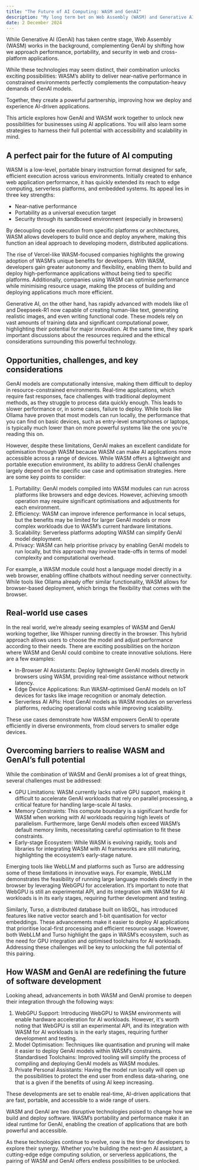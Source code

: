 ```yaml
---
title: "The Future of AI Computing: WASM and GenAI"
description: "My long term bet on Web Assembly (WASM) and Generative AI (GenAI) to power the future of AI computing."
date: 2 December 2024
---
```


While Generative AI (GenAI) has taken centre stage, Web Assembly (WASM) works in the background, complementing GenAI by shifting how we approach performance, portability, and security in web and cross-platform applications.

While these technologies may seem distinct, their combination unlocks exciting possibilities: WASM’s ability to deliver near-native performance in constrained environments perfectly complements the computation-heavy demands of GenAI models.

Together, they create a powerful partnership, improving how we deploy and experience AI-driven applications.

This article explores how GenAI and WASM work together to unlock new possibilities for businesses using AI applications. You will also learn some strategies to harness their full potential with accessibility and scalability in mind.

## A perfect pair for the future of AI computing

WASM is a low-level, portable binary instruction format designed for safe, efficient execution across various environments. Initially created to enhance web application performance, it has quickly extended its reach to edge computing, serverless platforms, and embedded systems. Its appeal lies in three key strengths:

- Near-native performance
- Portability as a universal execution target
- Security through its sandboxed environment (especially in browsers)

By decoupling code execution from specific platforms or architectures, WASM allows developers to build once and deploy anywhere, making this function an ideal approach to developing modern, distributed applications. 

The rise of Vercel-like WASM-focused companies highlights the growing adoption of WASM’s unique benefits for developers. With WASM, developers gain greater autonomy and flexibility, enabling them to build and deploy high-performance applications without being tied to specific platforms. Additionally, companies using WASM can optimise performance while minimising resource usage, making the process of building and deploying applications much more efficient.

Generative AI, on the other hand, has rapidly advanced with models like o1 and Deepseek-R1 now capable of creating human-like text, generating realistic images, and even writing functional code. These models rely on vast amounts of training data and significant computational power, highlighting their potential for major innovation. At the same time, they spark important discussions about the resources required and the ethical considerations surrounding this powerful technology.

## Opportunities, challenges, and key considerations

GenAI models are computationally intensive, making them difficult to deploy in resource-constrained environments. Real-time applications, which require fast responses, face challenges with traditional deployment methods, as they struggle to process data quickly enough. This leads to slower performance or, in some cases, failure to deploy. While tools like Ollama have proven that most models can run locally, the performance that you can find on basic devices, such as entry-level smartphones or laptops, is typically much lower than on more powerful systems like the one you’re reading this on.

However, despite these limitations, GenAI makes an excellent candidate for optimisation through WASM because WASM can make AI applications more accessible across a range of devices. While WASM offers a lightweight and portable execution environment, its ability to address GenAI challenges largely depend on the specific use case and optimisation strategies. Here are some key points to consider:

1. Portability: GenAI models compiled into WASM modules can run across platforms like browsers and edge devices. However, achieving smooth operation may require significant optimisations and adjustments for each environment.
2. Efficiency: WASM can improve inference performance in local setups, but the benefits may be limited for larger GenAI models or more complex workloads due to WASM’s current hardware limitations.
3. Scalability: Serverless platforms adopting WASM can simplify GenAI model deployment.
4. Privacy: WASM can help prioritise privacy by enabling GenAI models to run locally, but this approach may involve trade-offs in terms of model complexity and computational overhead.

For example, a WASM module could host a language model directly in a web browser, enabling offline chatbots without needing server connectivity. While tools like Ollama already offer similar functionality, WASM allows for browser-based deployment, which brings the flexibility that comes with the browser.

## Real-world use cases

In the real world, we’re already seeing examples of WASM and GenAI working together, like Whisper running directly in the browser. This hybrid approach allows users to choose the model and adjust performance according to their needs. There are exciting possibilities on the horizon where WASM and GenAI could combine to create innovative solutions. Here are a few examples: 

- In-Browser AI Assistants: Deploy lightweight GenAI models directly in browsers using WASM, providing real-time assistance without network latency.
- Edge Device Applications: Run WASM-optimised GenAI models on IoT devices for tasks like image recognition or anomaly detection.
- Serverless AI APIs: Host GenAI models as WASM modules on serverless platforms, reducing operational costs while improving scalability.

These use cases demonstrate how WASM empowers GenAI to operate efficiently in diverse environments, from cloud servers to smaller edge devices.

## Overcoming barriers to realise WASM and GenAI’s full potential

While the combination of WASM and GenAI promises a lot of great things, several challenges must be addressed:

- GPU Limitations: WASM currently lacks native GPU support, making it difficult to accelerate GenAI workloads that rely on parallel processing, a critical feature for handling large-scale AI tasks.
- Memory Constraints: This compute boundary is a significant hurdle for WASM when working with AI workloads requiring high levels of parallelism. Furthermore, large GenAI models often exceed WASM’s default memory limits, necessitating careful optimisation to fit these constraints. 
- Early-stage Ecosystem: While WASM is evolving rapidly, tools and libraries for integrating WASM with AI frameworks are still maturing, highlighting the ecosystem’s early-stage nature.

Emerging tools like WebLLM and platforms such as Turso are addressing some of these limitations in innovative ways. For example, WebLLM demonstrates the feasibility of running large language models directly in the browser by leveraging WebGPU for acceleration. It’s important to note that WebGPU is still an experimental API, and its integration with WASM for AI workloads is in its early stages, requiring further development and testing. 

Similarly, Turso, a distributed database built on libSQL, has introduced features like native vector search and 1-bit quantisation for vector embeddings. These advancements make it easier to deploy AI applications that prioritise local-first processing and efficient resource usage. However, both WebLLM and Turso highlight the gaps in WASM’s ecosystem, such as the need for GPU integration and optimised toolchains for AI workloads. Addressing these challenges will be key to unlocking the full potential of this pairing.

## How WASM and GenAI are redefining the future of software development

Looking ahead, advancements in both WASM and GenAI promise to deepen their integration through the following ways:

1. WebGPU Support: Introducing WebGPU to WASM environments will enable hardware acceleration for AI workloads. However, it's worth noting that WebGPU is still an experimental API, and its integration with WASM for AI workloads is in the early stages, requiring further development and testing.
2. Model Optimisation: Techniques like quantisation and pruning will make it easier to deploy GenAI models within WASM’s constraints.
Standardised Toolchains: Improved tooling will simplify the process of compiling and deploying GenAI models as WASM modules.
3. Private Personal Assistants: Having the model run locally will open up the possibilities to protect the end user from endless data-sharing, one that is a given if the benefits of using AI keep increasing.

These developments are set to enable real-time, AI-driven applications that are fast, portable, and accessible to a wide range of users.

WASM and GenAI are two disruptive technologies poised to change how we build and deploy software. WASM’s portability and performance make it an ideal runtime for GenAI, enabling the creation of applications that are both powerful and accessible.

As these technologies continue to evolve, now is the time for developers to explore their synergy. Whether you’re building the next-gen AI assistant, a cutting-edge edge computing solution, or serverless applications, the pairing of WASM and GenAI offers endless possibilities to be unlocked.
